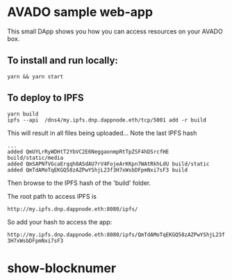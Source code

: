 # AVADO sample web-app

This small DApp shows you how you can access resources on your AVADO box.

## To install and run locally:

`yarn && yarn start`

## To deploy to IPFS

```
yarn build 
ipfs --api  /dns4/my.ipfs.dnp.dappnode.eth/tcp/5001 add -r build
```

This will result in all files being uploaded... Note the last IPFS hash
```
...
added QmUYLrRyWDHtT2YbVC2E6NeggaonmpRtTpZSF4hDSrcfHE build/static/media
added QmSAPNfVGcaErgqh8ASdAU7rV4FojeArKKpn7WAtRkhLdU build/static
added QmTdAMoTqEKGQ58zAZPwYShjL23f3H7xWsbDFpmNxi7sF3 build
```

Then browse to the IPFS hash of the 'build' folder.

The root path to access IPFS is

`http://my.ipfs.dnp.dappnode.eth:8080/ipfs/`


So add your hash to access the app: 

`http://my.ipfs.dnp.dappnode.eth:8080/ipfs/QmTdAMoTqEKGQ58zAZPwYShjL23f3H7xWsbDFpmNxi7sF3`





# show-blocknumer
